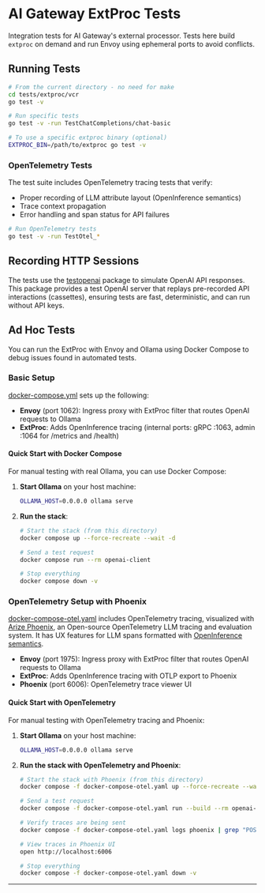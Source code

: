 # AI Gateway ExtProc Tests

Integration tests for AI Gateway's external processor. Tests here build
`extproc` on demand and run Envoy using ephemeral ports to avoid conflicts.

## Running Tests

```bash
# From the current directory - no need for make
cd tests/extproc/vcr
go test -v

# Run specific tests
go test -v -run TestChatCompletions/chat-basic

# To use a specific extproc binary (optional)
EXTPROC_BIN=/path/to/extproc go test -v
```

### OpenTelemetry Tests

The test suite includes OpenTelemetry tracing tests that verify:

- Proper recording of LLM attribute layout (OpenInference semantics)
- Trace context propagation
- Error handling and span status for API failures

```bash
# Run OpenTelemetry tests
go test -v -run TestOtel_*
```

## Recording HTTP Sessions

The tests use the [testopenai](../../internal/testopenai) package to
simulate OpenAI API responses. This package provides a test OpenAI server that
replays pre-recorded API interactions (cassettes), ensuring tests are fast,
deterministic, and can run without API keys.

## Ad Hoc Tests

You can run the ExtProc with Envoy and Ollama using Docker Compose to debug
issues found in automated tests.

### Basic Setup

[docker-compose.yml](docker-compose.yaml) sets up the following:

- **Envoy** (port 1062): Ingress proxy with ExtProc filter that routes OpenAI requests to Ollama
- **ExtProc**: Adds OpenInference tracing (internal ports: gRPC :1063, admin :1064 for /metrics and /health)

#### Quick Start with Docker Compose

For manual testing with real Ollama, you can use Docker Compose:

1. **Start Ollama** on your host machine:

   ```bash
   OLLAMA_HOST=0.0.0.0 ollama serve
   ```

2. **Run the stack**:

   ```bash
   # Start the stack (from this directory)
   docker compose up --force-recreate --wait -d
   
   # Send a test request
   docker compose run --rm openai-client
   
   # Stop everything
   docker compose down -v
   ```

### OpenTelemetry Setup with Phoenix

[docker-compose-otel.yaml](docker-compose-otel.yaml) includes OpenTelemetry tracing,
visualized with [Arize Phoenix](https://phoenix.arize.com), an Open-source
OpenTelemetry LLM tracing and evaluation system. It has UX features for LLM
spans formatted with [OpenInference semantics][openinference].

- **Envoy** (port 1975): Ingress proxy with ExtProc filter that routes OpenAI requests to Ollama
- **ExtProc**: Adds OpenInference tracing with OTLP export to Phoenix
- **Phoenix** (port 6006): OpenTelemetry trace viewer UI

#### Quick Start with OpenTelemetry

For manual testing with OpenTelemetry tracing and Phoenix:

1. **Start Ollama** on your host machine:

   ```bash
   OLLAMA_HOST=0.0.0.0 ollama serve
   ```

2. **Run the stack with OpenTelemetry and Phoenix**:

   ```bash
   # Start the stack with Phoenix (from this directory)
   docker compose -f docker-compose-otel.yaml up --force-recreate --wait -d
   
   # Send a test request
   docker compose -f docker-compose-otel.yaml run --build --rm openai-client
   
   # Verify traces are being sent
   docker compose -f docker-compose-otel.yaml logs phoenix | grep "POST /v1/traces"
   
   # View traces in Phoenix UI
   open http://localhost:6006
   
   # Stop everything
   docker compose -f docker-compose-otel.yaml down -v
   ```

---

[openinference]: https://github.com/Arize-ai/openinference/tree/main/spec
